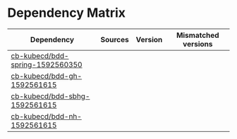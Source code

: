 # Dependency Matrix

Dependency | Sources | Version | Mismatched versions
---------- | ------- | ------- | -------------------
[cb-kubecd/bdd-spring-1592560350](https://github.com/cb-kubecd/bdd-spring-1592560350.git) |  | []() | 
[cb-kubecd/bdd-gh-1592561615](https://github.com/cb-kubecd/bdd-gh-1592561615.git) |  | []() | 
[cb-kubecd/bdd-sbhg-1592561615](https://github.com/cb-kubecd/bdd-sbhg-1592561615.git) |  | []() | 
[cb-kubecd/bdd-nh-1592561615](https://github.com/cb-kubecd/bdd-nh-1592561615.git) |  | []() | 
